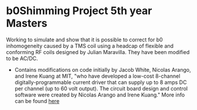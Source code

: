 # b0Shimming Project 5th year Masters

Working to simulate and show that it is possible to correct for b0 inhomogeneity
caused by a TMS coil using a headcap of flexible and conforming RF coils 
designed by Julian Maravilla. They have been modified to be AC/DC.

* Contains modifications on code initially by Jacob White, Nicolas Arango, and Irene Kuang at MIT, "who have developed a low-cost 8-channel digitally-programmable current driver that can supply up to 8 amps DC per channel (up to 60 volt output). The circuit board design and control software were created by Nicolas Arango and Irene Kuang." More info can be found [here](https://rflab.martinos.org/index.php/Current_driver:Current_driver)

